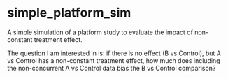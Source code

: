 # simple_platform_sim
A simple simulation of a platform study to evaluate the impact of non-constant treatment effect.

The question I am interested in is: if there is no effect (B vs Control), but A vs Control has a non-constant treatment effect, how much does including the non-concurrent A vs Control data bias the B vs Control comparison?
